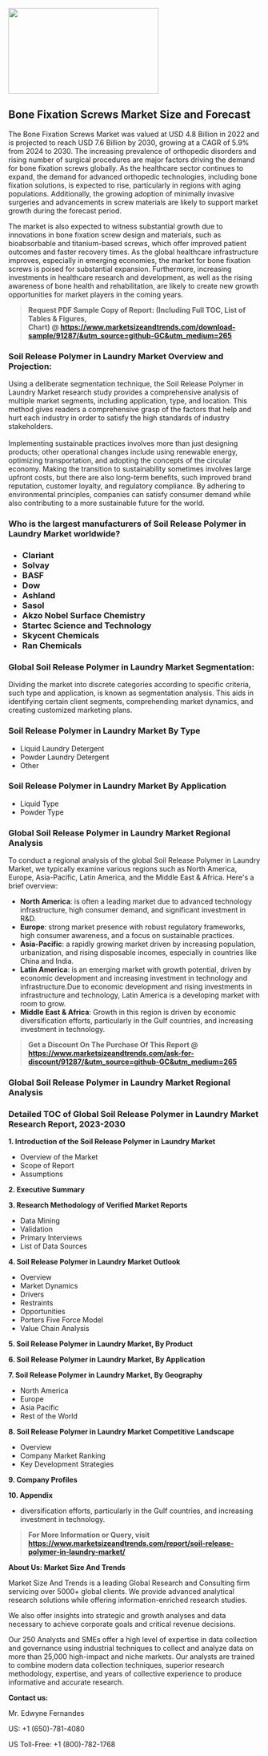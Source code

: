 <p><img class="alignnone size-medium wp-image-20088" src="https://ffe5etoiles.com/wp-content/uploads/2024/12/MST1-300x171.png" alt="" width="300" height="171" /></p><h2>Bone Fixation Screws Market Size and Forecast</h2><p>The Bone Fixation Screws Market was valued at USD 4.8 Billion in 2022 and is projected to reach USD 7.6 Billion by 2030, growing at a CAGR of 5.9% from 2024 to 2030. The increasing prevalence of orthopedic disorders and rising number of surgical procedures are major factors driving the demand for bone fixation screws globally. As the healthcare sector continues to expand, the demand for advanced orthopedic technologies, including bone fixation solutions, is expected to rise, particularly in regions with aging populations. Additionally, the growing adoption of minimally invasive surgeries and advancements in screw materials are likely to support market growth during the forecast period.</p><p>The market is also expected to witness substantial growth due to innovations in bone fixation screw design and materials, such as bioabsorbable and titanium-based screws, which offer improved patient outcomes and faster recovery times. As the global healthcare infrastructure improves, especially in emerging economies, the market for bone fixation screws is poised for substantial expansion. Furthermore, increasing investments in healthcare research and development, as well as the rising awareness of bone health and rehabilitation, are likely to create new growth opportunities for market players in the coming years.</p></p><blockquote id="" class=""><strong>Request PDF Sample Copy of Report: (Including Full TOC, List of Tables &amp; Figures, Chart)&nbsp;@&nbsp;<strong><a href="https://www.marketsizeandtrends.com/download-sample/91287/&utm_source=github-GC&utm_medium=265" target="_blank">https://www.marketsizeandtrends.com/download-sample/91287/&utm_source=github-GC&utm_medium=265</a></strong></strong></blockquote><h3 id="" class="">Soil Release Polymer in Laundry Market&nbsp;Overview and Projection:</h3><p id="" class="">Using a deliberate segmentation technique, the Soil Release Polymer in Laundry Market research study provides a comprehensive analysis of multiple market segments, including application, type, and location. This method gives readers a comprehensive grasp of the factors that help and hurt each industry in order to satisfy the high standards of industry stakeholders. <br /> <br />Implementing sustainable practices involves more than just designing products; other operational changes include using renewable energy, optimizing transportation, and adopting the concepts of the circular economy. Making the transition to sustainability sometimes involves large upfront costs, but there are also long-term benefits, such improved brand reputation, customer loyalty, and regulatory compliance. By adhering to environmental principles, companies can satisfy consumer demand while also contributing to a more sustainable future for the world.</p><h3 id="" class="">Who is the largest manufacturers of&nbsp;Soil Release Polymer in Laundry Market worldwide?</h3><h3 class=""><p><ul><li>Clariant </li><li> Solvay </li><li> BASF </li><li> Dow </li><li> Ashland </li><li> Sasol </li><li> Akzo Nobel Surface Chemistry </li><li> Startec Science and Technology </li><li> Skycent Chemicals </li><li> Ran Chemicals</li></ul></p></h3><h3 id="" class="">Global&nbsp;Soil Release Polymer in Laundry Market Segmentation:</h3><p id="" class="">Dividing the market into discrete categories according to specific criteria, such type and application, is known as segmentation analysis. This aids in identifying certain client segments, comprehending market dynamics, and creating customized marketing plans.</p><h3 id="" class="">Soil Release Polymer in Laundry Market&nbsp;By Type</h3><p><p><ul><li>Liquid Laundry Detergent</li><li> Powder Laundry Detergent</li><li> Other</p></li></ul></p></p><h3 id="" class="">Soil Release Polymer in Laundry Market&nbsp;By Application</h3><p class=""><p><ul><li>Liquid Type</li><li> Powder Type</li></ul></p></p><h3 id="" class="">Global Soil Release Polymer in Laundry Market Regional Analysis</h3><p id="" class="">To conduct a regional analysis of the global Soil Release Polymer in Laundry Market, we typically examine various regions such as North America, Europe, Asia-Pacific, Latin America, and the Middle East &amp; Africa. Here's a brief overview:</p><ul><li><strong>North America</strong>: is often a leading market due to advanced technology infrastructure, high consumer demand, and significant investment in R&amp;D.</li><li><strong>Europe</strong>: strong market presence with robust regulatory frameworks, high consumer awareness, and a focus on sustainable practices.</li><li><strong>Asia-Pacific</strong>: a rapidly growing market driven by increasing population, urbanization, and rising disposable incomes, especially in countries like China and India.</li><li><strong>Latin America</strong>: is an emerging market with growth potential, driven by economic development and increasing investment in technology and infrastructure.Due to economic development and rising investments in infrastructure and technology, Latin America is a developing market with room to grow.</li><li><strong>Middle East &amp; Africa</strong>: Growth in this region is driven by economic diversification efforts, particularly in the Gulf countries, and increasing investment in technology.</li></ul><blockquote id="" class=""><strong>Get a Discount On The Purchase Of This Report @ <strong><a href="https://www.marketsizeandtrends.com/ask-for-discount/91287/&utm_source=github-GC&utm_medium=265" target="_blank">https://www.marketsizeandtrends.com/ask-for-discount/91287/&utm_source=github-GC&utm_medium=265</a></strong></strong></blockquote><h3 id="" class="">Global Soil Release Polymer in Laundry Market Regional Analysis</h3><h3 id="" class="">Detailed TOC of Global Soil Release Polymer in Laundry Market Research Report, 2023-2030</h3><p id="" class=""><strong>1. Introduction of the Soil Release Polymer in Laundry Market</strong></p><ul><li>Overview of the Market</li><li>Scope of Report</li><li>Assumptions</li></ul><p id="" class=""><strong>2. Executive Summary</strong></p><p id="" class=""><strong>3. Research Methodology of Verified Market Reports</strong></p><ul><li>Data Mining</li><li>Validation</li><li>Primary Interviews</li><li>List of Data Sources</li></ul><p id="" class=""><strong>4. Soil Release Polymer in Laundry Market Outlook</strong></p><ul><li>Overview</li><li>Market Dynamics</li><li>Drivers</li><li>Restraints</li><li>Opportunities</li><li>Porters Five Force Model</li><li>Value Chain Analysis</li></ul><p id="" class=""><strong>5. Soil Release Polymer in Laundry Market, By Product</strong></p><p id="" class=""><strong>6. Soil Release Polymer in Laundry Market, By Application</strong></p><p id="" class=""><strong>7. Soil Release Polymer in Laundry Market, By Geography</strong></p><ul><li>North America</li><li>Europe</li><li>Asia Pacific</li><li>Rest of the World</li></ul><p id="" class=""><strong>8. Soil Release Polymer in Laundry Market Competitive Landscape</strong></p><ul><li>Overview</li><li>Company Market Ranking</li><li>Key Development Strategies</li></ul><p id="" class=""><strong>9. Company Profiles</strong></p><p id="" class=""><strong>10. Appendix</strong></p><ul><li>diversification efforts, particularly in the Gulf countries, and increasing investment in technology.</li></ul><blockquote id="" class=""><strong>For More Information or Query, visit <strong><strong><a href="https://www.marketsizeandtrends.com/report/soil-release-polymer-in-laundry-market/" target="_blank">https://www.marketsizeandtrends.com/report/soil-release-polymer-in-laundry-market/</a></strong></strong></strong></blockquote><p id="" class=""><strong>About Us: Market Size And Trends</strong></p><p id="" class="">Market Size And Trends is a leading Global Research and Consulting firm servicing over 5000+ global clients. We provide advanced analytical research solutions while offering information-enriched research studies.</p><p id="" class="">We also offer insights into strategic and growth analyses and data necessary to achieve corporate goals and critical revenue decisions.</p><p id="" class="">Our 250 Analysts and SMEs offer a high level of expertise in data collection and governance using industrial techniques to collect and analyze data on more than 25,000 high-impact and niche markets. Our analysts are trained to combine modern data collection techniques, superior research methodology, expertise, and years of collective experience to produce informative and accurate research.</p><p id="" class=""><strong>Contact us:</strong></p><p id="" class="">Mr. Edwyne Fernandes</p><p id="" class="">US: +1 (650)-781-4080</p><p id="" class="">US Toll-Free: +1 (800)-782-1768</p>
